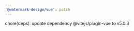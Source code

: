 ```yaml
---
'@watermark-design/vue': patch
---
```


chore(deps): update dependency @vitejs/plugin-vue to v5.0.3
